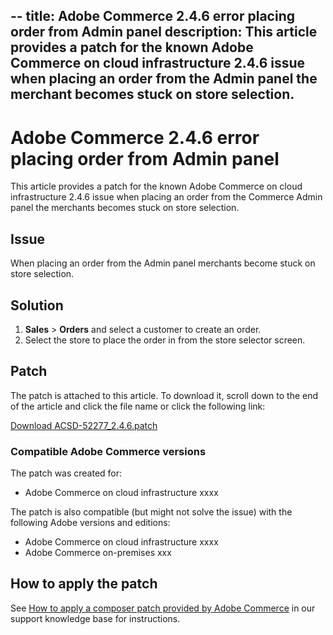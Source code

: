 --
title: Adobe Commerce 2.4.6 error placing order from Admin panel
description: This article provides a patch for the known Adobe Commerce on cloud infrastructure 2.4.6 issue when placing an order from the Admin panel the merchant becomes stuck on store selection.
---
# Adobe Commerce 2.4.6 error placing order from Admin panel

This article provides a patch for the known Adobe Commerce on cloud infrastructure 2.4.6 issue when placing an order from the Commerce Admin panel the merchants becomes stuck on store selection.

## Issue

When placing an order from the Admin panel merchants become stuck on store selection.

## Solution

1. **Sales** > **Orders** and select a customer to create an order.
2. Select the store to place the order in from the store selector screen.

## Patch

The patch is attached to this article. To download it, scroll down to the end of the article and click the file name or click the following link:

 [Download ACSD-52277_2.4.6.patch](/assets/ACSD-52277_2.4.6.patch)

### Compatible Adobe Commerce versions

The patch was created for:

* Adobe Commerce on cloud infrastructure xxxx

The patch is also compatible (but might not solve the issue) with the following Adobe versions and editions:

* Adobe Commerce on cloud infrastructure xxxx
* Adobe Commerce on-premises xxx

## How to apply the patch

See [How to apply a composer patch provided by Adobe Commerce](/help/how-to/general/how-to-apply-a-composer-patch-provided-by-magento.md) in our support knowledge base for instructions.
